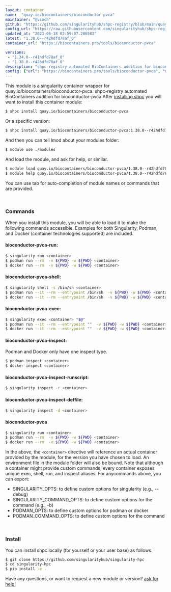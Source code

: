```yaml
---
layout: container
name:  "quay.io/biocontainers/bioconductor-pvca"
maintainer: "@vsoch"
github: "https://github.com/singularityhub/shpc-registry/blob/main/quay.io/biocontainers/bioconductor-pvca/container.yaml"
config_url: "https://raw.githubusercontent.com/singularityhub/shpc-registry/main/quay.io/biocontainers/bioconductor-pvca/container.yaml"
updated_at: "2023-06-18 02:59:07.286583"
latest: "1.38.0--r42hdfd78af_0"
container_url: "https://biocontainers.pro/tools/bioconductor-pvca"

versions:
 - "1.34.0--r41hdfd78af_0"
 - "1.38.0--r42hdfd78af_0"
description: "shpc-registry automated BioContainers addition for bioconductor-pvca"
config: {"url": "https://biocontainers.pro/tools/bioconductor-pvca", "maintainer": "@vsoch", "description": "shpc-registry automated BioContainers addition for bioconductor-pvca", "latest": {"1.38.0--r42hdfd78af_0": "sha256:360403f4bccc1584f8556b0500cf6c1a34cb84c09a0db09502aa1bce1031e83c"}, "tags": {"1.34.0--r41hdfd78af_0": "sha256:899c84b896f50ee86b75acbec95709b8b97129a2748d3d8276bb734f63ad6f4a", "1.38.0--r42hdfd78af_0": "sha256:360403f4bccc1584f8556b0500cf6c1a34cb84c09a0db09502aa1bce1031e83c"}, "docker": "quay.io/biocontainers/bioconductor-pvca"}
---
```


This module is a singularity container wrapper for quay.io/biocontainers/bioconductor-pvca.
shpc-registry automated BioContainers addition for bioconductor-pvca
After [installing shpc](#install) you will want to install this container module:


```bash
$ shpc install quay.io/biocontainers/bioconductor-pvca
```

Or a specific version:

```bash
$ shpc install quay.io/biocontainers/bioconductor-pvca:1.38.0--r42hdfd78af_0
```

And then you can tell lmod about your modules folder:

```bash
$ module use ./modules
```

And load the module, and ask for help, or similar.

```bash
$ module load quay.io/biocontainers/bioconductor-pvca/1.38.0--r42hdfd78af_0
$ module help quay.io/biocontainers/bioconductor-pvca/1.38.0--r42hdfd78af_0
```

You can use tab for auto-completion of module names or commands that are provided.

<br>

### Commands

When you install this module, you will be able to load it to make the following commands accessible.
Examples for both Singularity, Podman, and Docker (container technologies supported) are included.

#### bioconductor-pvca-run:

```bash
$ singularity run <container>
$ podman run --rm  -v ${PWD} -w ${PWD} <container>
$ docker run --rm  -v ${PWD} -w ${PWD} <container>
```

#### bioconductor-pvca-shell:

```bash
$ singularity shell -s /bin/sh <container>
$ podman run --it --rm --entrypoint /bin/sh  -v ${PWD} -w ${PWD} <container>
$ docker run --it --rm --entrypoint /bin/sh  -v ${PWD} -w ${PWD} <container>
```

#### bioconductor-pvca-exec:

```bash
$ singularity exec <container> "$@"
$ podman run --it --rm --entrypoint ""  -v ${PWD} -w ${PWD} <container> "$@"
$ docker run --it --rm --entrypoint ""  -v ${PWD} -w ${PWD} <container> "$@"
```

#### bioconductor-pvca-inspect:

Podman and Docker only have one inspect type.

```bash
$ podman inspect <container>
$ docker inspect <container>
```

#### bioconductor-pvca-inspect-runscript:

```bash
$ singularity inspect -r <container>
```

#### bioconductor-pvca-inspect-deffile:

```bash
$ singularity inspect -d <container>
```



#### bioconductor-pvca

```bash
$ singularity run <container>
$ podman run --rm  -v ${PWD} -w ${PWD} <container>
$ docker run --rm  -v ${PWD} -w ${PWD} <container>
```


In the above, the `<container>` directive will reference an actual container provided
by the module, for the version you have chosen to load. An environment file in the
module folder will also be bound. Note that although a container
might provide custom commands, every container exposes unique exec, shell, run, and
inspect aliases. For anycommands above, you can export:

 - SINGULARITY_OPTS: to define custom options for singularity (e.g., --debug)
 - SINGULARITY_COMMAND_OPTS: to define custom options for the command (e.g., -b)
 - PODMAN_OPTS: to define custom options for podman or docker
 - PODMAN_COMMAND_OPTS: to define custom options for the command

<br>

### Install

You can install shpc locally (for yourself or your user base) as follows:

```bash
$ git clone https://github.com/singularityhub/singularity-hpc
$ cd singularity-hpc
$ pip install -e .
```

Have any questions, or want to request a new module or version? [ask for help!](https://github.com/singularityhub/singularity-hpc/issues)